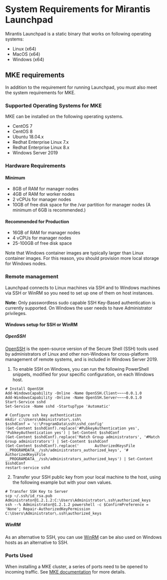 # System Requirements for Mirantis Launchpad

Mirantis Launchpad is a static binary that works on following operating systems:

* Linux (x64)
* MacOS (x64)
* Windows (x64)

## MKE requirements
In addition to the requirement for running Launchpad, you must also meet the system requirements for MKE.

### Supported Operating Systems for MKE

MKE can be installed on the following operating systems.

* CentOS 7
* CentOS 8
* Ubuntu 18.04.x
* Redhat Enterprise Linux 7.x
* Redhat Enterprise Linux 8.x
* Windows Server 2019

### Hardware Requirements

#### Minimum

* 8GB of RAM for manager nodes
* 4GB of RAM for worker nodes
* 2 vCPUs for manager nodes
* 10GB of free disk space for the /var partition for manager nodes (A minimum of 6GB is recommended.)

#### Recommended for Production

* 16GB of RAM for manager nodes
* 4 vCPUs for manager nodes
* 25-100GB of free disk space

Note that Windows container images are typically larger than Linux container images. For this reason, you should provision more local storage for Windows nodes.

### Remote management

Launchpad connects to Linux machines via SSH and to Windows machines via SSH or WinRM so you need to set up one of them on host instances.

**Note:** Only passwordless sudo capable SSH Key-Based authentication is currently supported. On Windows the user needs to have Administrator privileges.

#### Windows setup for SSH or WinRM

##### OpenSSH

[OpenSSH](https://docs.microsoft.com/en-us/windows-server/administration/openssh/openssh_overview) is the open-source version of the Secure Shell (SSH) tools used by administrators of Linux and other non-Windows for cross-platform management of remote systems, and is included in Windows Server 2019.

1. To enable SSH on Windows, you can run the following PowerShell snippets, modified for your specific configuration, on each Windows host.

```
# Install OpenSSH
Add-WindowsCapability -Online -Name OpenSSH.Client~~~~0.0.1.0
Add-WindowsCapability -Online -Name OpenSSH.Server~~~~0.0.1.0
Start-Service sshd
Set-Service -Name sshd -StartupType 'Automatic'

# Configure ssh key authentication
mkdir c:\Users\Administrator\.ssh\
$sshdConf = 'c:\ProgramData\ssh\sshd_config'
(Get-Content $sshdConf).replace('#PubkeyAuthentication yes', 'PubkeyAuthentication yes') | Set-Content $sshdConf
(Get-Content $sshdConf).replace('Match Group administrators', '#Match Group administrators') | Set-Content $sshdConf
(Get-Content $sshdConf).replace('       AuthorizedKeysFile __PROGRAMDATA__/ssh/administrators_authorized_keys', '#       AuthorizedKeysFile __PROGRAMDATA__/ssh/administrators_authorized_keys') | Set-Content $sshdConf
restart-service sshd
```

2. Transfer your SSH public key from your local machine to the host, using the following example but with your own values.

```
# Transfer SSH Key to Server
scp ~/.ssh/id_rsa.pub Administrator@1.2.1.2:C:\Users\Administrator\.ssh\authorized_keys
ssh --% Administrator@1.2.1.2 powershell -c $ConfirmPreference = 'None'; Repair-AuthorizedKeyPermission C:\Users\Administrator\.ssh\authorized_keys
```

##### WinRM

As an alternative to SSH, you can use [WinRM](https://docs.microsoft.com/en-us/windows/win32/winrm/portal) can be also used on Windows hosts as an alternative to SSH.

### Ports Used

When installing a MKE cluster, a series of ports need to be opened to incoming traffic. See [MKE documentation](https://docs.mirantis.com/docker-enterprise/v3.1/dockeree-products/ucp/install-ucp.html#ports-used) for more details.

